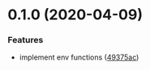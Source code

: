 <a name="0.1.0"></a>

# 0.1.0 (2020-04-09)

### Features

- implement env functions
  ([49375ac](https://github.com/tkesgar/reno/commit/49375ac))
